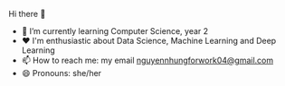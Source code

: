 Hi there 👋
- 🌱 I’m currently learning Computer Science, year 2
- ❤️ I'm enthusiastic about Data Science, Machine Learning and Deep Learning
- 📫 How to reach me: my email nguyennhungforwork04@gmail.com
- 😄 Pronouns: she/her
